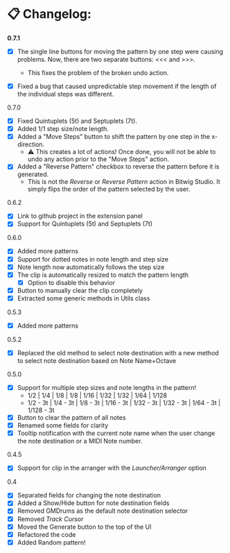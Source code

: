 # 📋 Changelog:

**0.7.1**  
- [X] The single line buttons for moving the pattern by one step were causing problems. Now, there are two separate buttons: <<< and >>>.  
  - This fixes the problem of the broken undo action.
- [X] Fixed a bug that caused unpredictable step movement if the length of the individual steps was different.  


0.7.0
- [X] Fixed Quintuplets (5t) and Septuplets (7t).
- [X] Added 1/1 step size/note length.
- [X] Added a "Move Steps" button to shift the pattern by one step in the x-direction.
  - ⚠️ This creates a lot of actions! Once done, you will not be able to undo any action prior to the "Move Steps" action.
- [X] Added a "Reverse Pattern" checkbox to reverse the pattern before it is generated.
  - This is not the _Reverse_ or _Reverse Pattern_ action in Bitwig Studio. It simply flips the order of the pattern selected by the user.


0.6.2
- [X] Link to github project in the extension panel
- [X] Support for Quintuplets (5t) and Septuplets (7t)

0.6.0
- [X] Added more patterns  
- [X] Support for dotted notes in note length and step size  
- [X] Note length now automatically follows the step size  
- [X] The clip is automatically resized to match the pattern length  
  - [X] Option to disable this behavior  
- [X] Button to manually clear the clip completely  
- [X] Extracted some generic methods in Utils class

0.5.3
- [X] Added more patterns

0.5.2
- [X] Replaced the old method to select note destination with a new method to select note destination based on Note Name+Octave

0.5.0
- [X] Support for multiple step sizes and note lengths in the pattern!
  - 1/2  |  1/4  |  1/8  |  1/8  |  1/16  |  1/32  |  1/32  |  1/64  |  1/128
  - 1/2 - 3t  |  1/4 - 3t  | 1/8 - 3t  |  1/16 - 3t  |  1/32 - 3t  |  1/32 - 3t  |  1/64 - 3t  |  1/128 - 3t
- [X] Button to clear the pattern of all notes
- [X] Renamed some fields for clarity
- [X] Tooltip notification with the current note name when the user change the note destination or a MIDI Note number.

0.4.5
- [X] Support for clip in the arranger with the _Launcher/Arranger_ option

0.4
- [X] Separated fields for changing the note destination  
- [X] Added a Show/Hide button for note destination fields  
- [X] Removed GMDrums as the default note destination selector  
- [X] Removed _Track Cursor_  
- [X] Moved the Generate button to the top of the UI  
- [X] Refactored the code  
- [X] Added Random pattern!